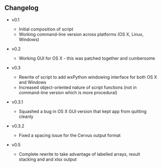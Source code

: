 ## Changelog

* v0.1
    * Initial composition of script
    * Working command-line version across platforms (OS X, Linux, Windows)

* v0.2
    * Working GUI for OS X - this was patched together and cumbersome

* v0.3
    * Rewrite of script to add wxPython windowing interface for both OS X and Windows
    * Increased object-oriented nature of script functions (not in command-line version which is more procedural)

* v0.3.1
    * Squashed a bug in OS X GUI version that kept app from quitting cleanly

* v0.3.2
    * Fixed a spacing issue for the Cervus output format

* v0.5
    * Complete rewrite to take advantage of labelled arrays, result stacking and and xlsx output
